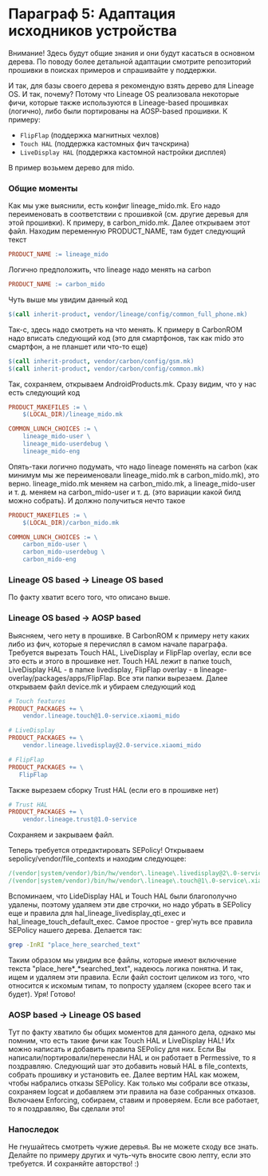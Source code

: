 # Параграф 5: Адаптация исходников устройства

Внимание! Здесь будут общие знания и они будут касаться в основном дерева. По поводу более детальной адаптации смотрите репозиторий прошивки в поисках примеров и спрашивайте у поддержки.

И так, для базы своего дерева я рекомендую взять дерево для Lineage OS. И так, почему? Потому что Lineage OS реализовала некоторые фичи, которые также используются в Lineage-based прошивках (логично), либо были портированы на AOSP-based прошивки. К примеру:

- `FlipFlap` (поддержка магнитных чехлов)
- `Touch HAL` (поддержка кастомных фич тачскрина)
- `LiveDisplay HAL` (поддержка кастомной настройки дисплея)

В пример возьмем дерево для mido.

### Общие моменты

Как мы уже выяснили, есть конфиг lineage_mido.mk. Его надо переименовать в соответствии с прошивкой (см. другие деревья для этой прошивки). К примеру, в carbon_mido.mk. Далее открываем этот файл. Находим переменную PRODUCT_NAME, там будет следующий текст

```makefile
PRODUCT_NAME := lineage_mido
```

Логично предположить, что lineage надо менять на carbon

```makefile
PRODUCT_NAME := carbon_mido
```

Чуть выше мы увидим данный код

```makefile
$(call inherit-product, vendor/lineage/config/common_full_phone.mk)
```

Так-с, здесь надо смотреть на что менять. К примеру в CarbonROM надо вписать следующий код (это для смартфонов, так как mido это смартфон, а не планшет или что-то еще)

````makefile
$(call inherit-product, vendor/carbon/config/gsm.mk)
$(call inherit-product, vendor/carbon/config/common.mk)
````

Так, сохраняем, открываем AndroidProducts.mk. Сразу видим, что у нас есть следующий код

```makefile
PRODUCT_MAKEFILES := \
    $(LOCAL_DIR)/lineage_mido.mk

COMMON_LUNCH_CHOICES := \
    lineage_mido-user \
    lineage_mido-userdebug \
    lineage_mido-eng
```

Опять-таки логично подумать, что надо lineage поменять на carbon (как минимум мы же переименовали lineage_mido.mk в carbon_mido.mk), это верно. lineage_mido.mk меняем на carbon_mido.mk, а lineage_mido-user и т. д. меняем на carbon_mido-user и т. д. (это вариации какой билд можно собрать). И должно получиться нечто такое

```makefile
PRODUCT_MAKEFILES := \
    $(LOCAL_DIR)/carbon_mido.mk

COMMON_LUNCH_CHOICES := \
    carbon_mido-user \
    carbon_mido-userdebug \
    carbon_mido-eng
```

### Lineage OS based -> Lineage OS based

По факту хватит всего того, что описано выше.

### Lineage OS based -> AOSP based

Выясняем, чего нету в прошивке. В CarbonROM к примеру нету каких либо из фич, которые я перечислял в самом начале параграфа. Требуется вырезать Touch HAL, LiveDisplay и FlipFlap overlay, если все это есть и этого в прошивке нет. Touch HAL лежит в папке touch, LiveDisplay HAL - в папке livedisplay, FlipFlap overlay - в lineage-overlay/packages/apps/FlipFlap. Все эти папки вырезаем. Далее открываем файл device.mk и убираем следующий код

```makefile
# Touch features
PRODUCT_PACKAGES += \
    vendor.lineage.touch@1.0-service.xiaomi_mido
```

```makefile
# LiveDisplay
PRODUCT_PACKAGES += \
    vendor.lineage.livedisplay@2.0-service.xiaomi_mido
```

```makefile
# FlipFlap
PRODUCT_PACKAGES += \
   FlipFlap
```

Также вырезаем сборку Trust HAL (если его в прошивке нет)

```makefile
# Trust HAL
PRODUCT_PACKAGES += \
    vendor.lineage.trust@1.0-service
```

Сохраняем и закрываем файл.

Теперь требуется отредактировать SEPolicy! Открываем sepolicy/vendor/file_contexts и находим следующее:

```makefile
/(vendor|system/vendor)/bin/hw/vendor\.lineage\.livedisplay@2\.0-service\.xiaomi_mido u:object_r:hal_lineage_livedisplay_qti_exec:s0
/(vendor|system/vendor)/bin/hw/vendor\.lineage\.touch@1\.0-service\.xiaomi_mido       u:object_r:hal_lineage_touch_default_exec:s0
```

Вспоминаем, что LideDisplay HAL и Touch HAL были благополучно удалены, поэтому удаляем эти две строчки, но надо убрать в SEPolicy еще и правила для hal_lineage_livedisplay_qti_exec и hal_lineage_touch_default_exec. Самое простое - grep'нуть все правила SEPolicy нашего дерева. Делается так:

```bash
grep -InRI "place_here_searched_text"
```

Таким образом мы увидим все файлы, которые имеют включение текста "place_here*_*searched_text", надеюсь логика понятна. И так, ищем и удаляем эти правила. Если файл состоит целиком из того, что относится к искомым типам, то попросту удаляем (скорее всего так и будет). Уря! Готово!

### AOSP based -> Lineage OS based

Тут по факту хватило бы общих моментов для данного дела, однако мы помним, что есть такие фичи как Touch HAL и LiveDisplay HAL! Их можно написать и добавить правила SEPolicy для них. Если Вы написали/портировали/перенесли HAL и он работает в Permessive, то я поздравляю. Следующий шаг это добавить новый HAL в file_contexts, собрать прошивку и установить ее. Далее вертим HAL как можем, чтобы набрались отказы SEPolicy. Как только мы собрали все отказы, сохраняем logcat и добавляем эти правила на базе собранных отказов. Включаем Enforcing, собираем, ставим и проверяем. Если все работает, то я поздравляю, Вы сделали это!

### Напоследок

Не гнушайтесь смотреть чужие деревья. Вы не можете сходу все знать. Делайте по примеру других и чуть-чуть вносите свою лепту, если это требуется. И сохраняйте авторство! :)